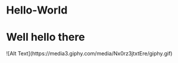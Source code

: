 # Hello-World
<h1>Well hello there</h1>
![Alt Text](https://media3.giphy.com/media/Nx0rz3jtxtEre/giphy.gif)